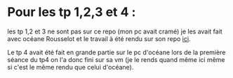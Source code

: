 # Pour les tp 1,2,3 et 4 :
les tp 1,2 et 3 ne sont pas sur ce repo (mon pc avait cramé) je les avait fait avec océane Rousselot et le travail à été rendu sur son repo [ici](https://github.com/Ocersl33/Rendu_TP_Linux). 

Le tp 4 avait été fait en grande partie sur le pc d'océane lors de la première séance du tp4 on l'a donc fini sur sa vm (je le rends quand même ici même si c'est le même rendu que celui d'océane).